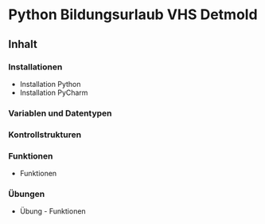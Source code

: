 # Python Bildungsurlaub VHS Detmold
## Inhalt
### Installationen
- Installation Python
- Installation PyCharm
### Variablen und Datentypen
### Kontrollstrukturen
### Funktionen
- Funktionen
### Übungen
- Übung - Funktionen